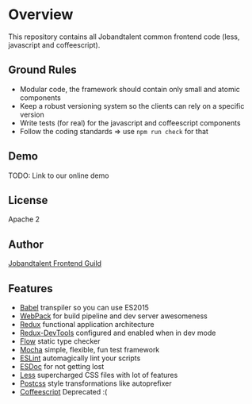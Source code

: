 # Overview

This repository contains all Jobandtalent common frontend code (less, javascript and coffeescript).

## Ground Rules

- Modular code, the framework should contain only small and atomic components
- Keep a robust versioning system so the clients can rely on a specific version
- Write tests (for real) for the javascript and coffeescript components
- Follow the coding standards => use `npm run check` for that

## Demo

TODO: Link to our online demo

## License

Apache 2

## Author

[Jobandtalent Frontend Guild](frontend.team@jobandtalent.com)

## Features

- [Babel](https://babeljs.io/) transpiler so you can use ES2015
- [WebPack](http://webpack.github.io/) for build pipeline and dev server awesomeness
- [Redux](http://redux.js.org/) functional application architecture
- [Redux-DevTools](https://github.com/gaearon/redux-devtools) configured and enabled when in dev mode
- [Flow](http://flowtype.org/) static type checker
- [Mocha](https://mochajs.org/) simple, flexible, fun test framework
- [ESLint](http://eslint.org/) automagically lint your scripts
- [ESDoc](https://esdoc.org/) for not getting lost
- [Less](http://lesscss.org/) supercharged CSS files with lot of features
- [Postcss](https://github.com/postcss/postcss) style transformations like autoprefixer
- [Coffeescript](http://coffeescript.org/) Deprecated :(

